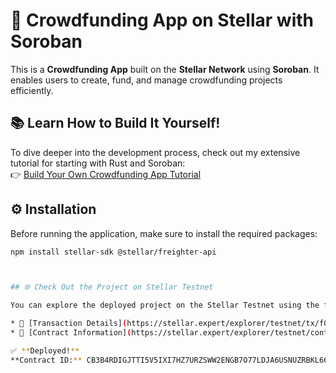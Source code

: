 # 🌟 Crowdfunding App on Stellar with Soroban

This is a **Crowdfunding App** built on the **Stellar Network** using **Soroban**. It enables users to create, fund, and manage crowdfunding projects efficiently.

## 📚 Learn How to Build It Yourself!

To dive deeper into the development process, check out my extensive tutorial for starting with Rust and Soroban:  
👉 [Build Your Own Crowdfunding App Tutorial](https://github.com/onuralpArsln/stellarSoroban)

## ⚙️ Installation

Before running the application, make sure to install the required packages:

```bash
npm install stellar-sdk @stellar/freighter-api



## 🌐 Check Out the Project on Stellar Testnet

You can explore the deployed project on the Stellar Testnet using the following links:

* 🔗 [Transaction Details](https://stellar.expert/explorer/testnet/tx/f02167a953d05882c6b0a996a659d5523ff548452b727402a5f6a2cb58690aef)
* 🔗 [Contract Information](https://stellar.expert/explorer/testnet/contract/CB3B4RDIGJTTI5V5IXI7HZ7URZSWW2ENGB7O77LDJA6USNUZRBKL66OX)

✅ **Deployed!**  
**Contract ID:** CB3B4RDIGJTTI5V5IXI7HZ7URZSWW2ENGB7O77LDJA6USNUZRBKL66OX
